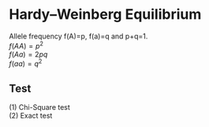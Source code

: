<head>
    <script src="https://cdn.mathjax.org/mathjax/latest/MathJax.js?config=TeX-AMS-MML_HTMLorMML" type="text/javascript"></script>
    <script type="text/x-mathjax-config">
        MathJax.Hub.Config({
            tex2jax: {
            skipTags: ['script', 'noscript', 'style', 'textarea', 'pre'],
            inlineMath: [['$','$']]
            }
        });
    </script>
</head>

# Hardy–Weinberg Equilibrium  
  
Allele frequency f(A)=p, f(a)=q and p+q=1.  
$f(AA)=p^2$  
$f(Aa)=2pq$  
$f(aa)=q^2$  
  
## Test
   
(1) Chi-Square test  
(2) Exact test  
  
